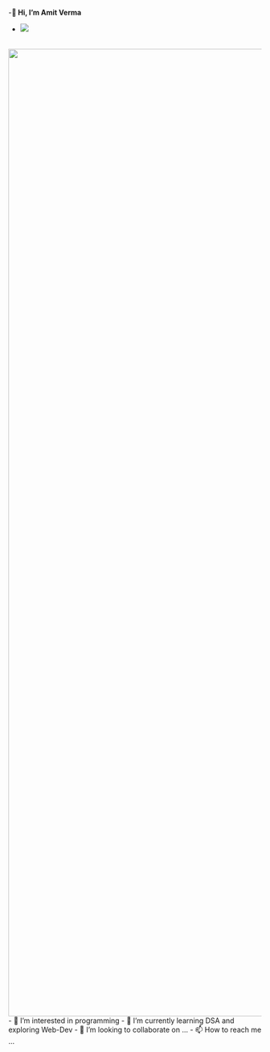 -**👋 Hi, I’m Amit Verma** 
- ![](https://user-images.githubusercontent.com/58959408/232639433-cb0aea21-66f0-4508-a771-85e2089c5a87.gif)
<br>
<img src="https://www.animatedimages.org/data/media/562/animated-line-image-0184.gif" width="1920" />
<br>
- 👀 I’m interested in programming
- 🌱 I’m currently learning DSA and exploring Web-Dev
- 💞️ I’m looking to collaborate on ...
- 📫 How to reach me ...

<!---
AmitVerma-01/AmitVerma-01 is a ✨ special ✨ repository because its `README.md` (this file) appears on your GitHub profile.
You can click the Preview link to take a look at your changes.
--->

